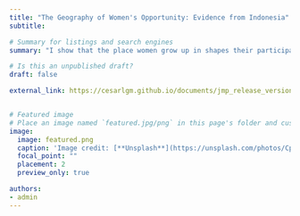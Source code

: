 ```yaml
---
title: "The Geography of Women's Opportunity: Evidence from Indonesia"
subtitle: 

# Summary for listings and search engines
summary: "I show that the place women grow up in shapes their participation in the labor market as adults"

# Is this an unpublished draft?
draft: false

external_link: https://cesarlgm.github.io/documents/jmp_release_version.pdf


# Featured image
# Place an image named `featured.jpg/png` in this page's folder and customize its options here.
image:
  image: featured.png
  caption: 'Image credit: [**Unsplash**](https://unsplash.com/photos/CpkOjOcXdUY)'
  focal_point: ""
  placement: 2
  preview_only: true

authors:
- admin
---
```


